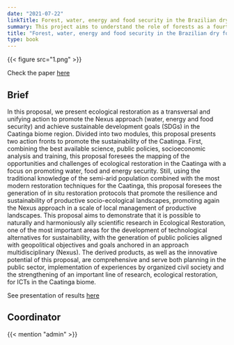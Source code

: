 ```yaml
---
date: "2021-07-22"
linkTitle: Forest, water, energy and food security in the Brazilian dry forests
summary: This project aims to understand the role of forests as a fourth dimension of the water, energy and food security nexus (WEF-Nexus). We want to lnow hpw land tenure inequalities, human livelihoods and forest cover are associated.
title: "Forest, water, energy and food security in the Brazilian dry forests"
type: book
---
```


{{< figure src="1.png" >}}

Check the paper [here](https://www.nature.com/articles/s41893-020-00608-z)

## Brief

In this proposal, we present ecological restoration as a transversal and unifying action to promote the Nexus approach (water, energy and food security) and achieve sustainable development goals (SDGs) in the Caatinga biome region. Divided into two modules, this proposal presents two action fronts to promote the sustainability of the Caatinga. First, combining the best available science, public policies, socioeconomic analysis and training, this proposal foresees the mapping of the opportunities and challenges of ecological restoration in the Caatinga with a focus on promoting water, food and energy security. Still, using the traditional knowledge of the semi-arid population combined with the most modern restoration techniques for the Caatinga, this proposal foresees the generation of in situ restoration protocols that promote the resilience and sustainability of productive socio-ecological landscapes, promoting again the Nexus approach in a scale of local management of productive landscapes. This proposal aims to demonstrate that it is possible to naturally and harmoniously ally scientific research in Ecological Restoration, one of the most important areas for the development of technological alternatives for sustainability, with the generation of public policies aligned with geopolitical objectives and goals anchored in an approach multidisciplinary (Nexus). The derived products, as well as the innovative potential of this proposal, are comprehensive and serve both planning in the public sector, implementation of experiences by organized civil society and the strengthening of an important line of research, ecological restoration, for ICTs in the Caatinga biome.

See presentation of results [here](https://ecoaplic.org/en/slides_aulas/apresentacoes/curso_mexico_2022.html#1)


## Coordinator

{{< mention "admin" >}}